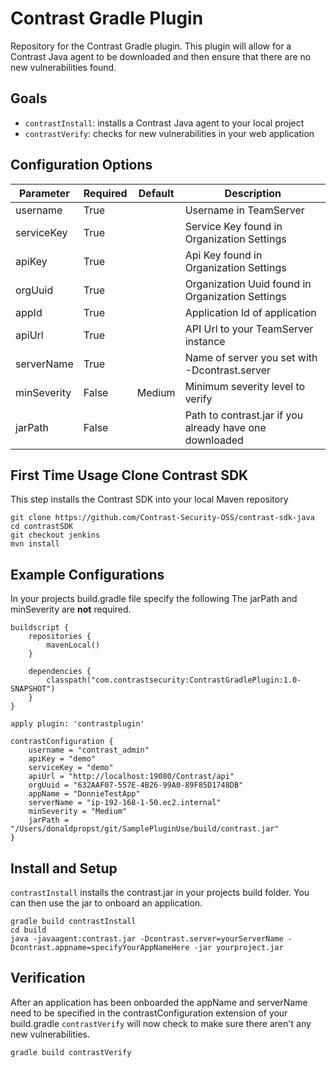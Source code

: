 # Contrast Gradle Plugin

Repository for the Contrast Gradle plugin. This plugin will allow for a Contrast Java agent to be downloaded and then ensure that there are no new vulnerabilities found.

## Goals

* `contrastInstall`: installs a Contrast Java agent to your local project
* `contrastVerify`: checks for new vulnerabilities in your web application

## Configuration Options

| Parameter   | Required | Default | Description                                             |
|-------------|----------|---------|---------------------------------------------------------|
| username    | True     |         | Username in TeamServer                                  |
| serviceKey  | True     |         | Service Key found in Organization Settings              |
| apiKey      | True     |         | Api Key found in Organization Settings                  |
| orgUuid     | True     |         | Organization Uuid found in Organization Settings        |
| appId       | True     |         | Application Id of application                           |
| apiUrl      | True     |         | API Url to your TeamServer instance                     |
| serverName  | True     |         | Name of server you set with -Dcontrast.server           |
| minSeverity | False    | Medium  | Minimum severity level to verify                        |
| jarPath     | False    |         | Path to contrast.jar if you already have one downloaded |



## First Time Usage Clone Contrast SDK
This step installs the Contrast SDK into your local Maven repository
```
git clone https://github.com/Contrast-Security-OSS/contrast-sdk-java
cd contrastSDK
git checkout jenkins
mvn install
```

## Example Configurations
In your projects build.gradle file specify the following
The jarPath and minSeverity are **not** required.
```
buildscript {
    repositories {
        mavenLocal()
    }

    dependencies {
        classpath("com.contrastsecurity:ContrastGradlePlugin:1.0-SNAPSHOT")
    }
}

apply plugin: 'contrastplugin'

contrastConfiguration {
    username = "contrast_admin"
    apiKey = "demo"
    serviceKey = "demo"
    apiUrl = "http://localhost:19080/Contrast/api"
    orgUuid = "632AAF07-557E-4B26-99A0-89F85D1748DB"
    appName = "DonnieTestApp"
    serverName = "ip-192-168-1-50.ec2.internal"
    minSeverity = "Medium"
    jarPath = "/Users/donaldpropst/git/SamplePluginUse/build/contrast.jar"
}
```
## Install and Setup
`contrastInstall` installs the contrast.jar in your projects build folder. You can then use the jar to onboard an application.
```
gradle build contrastInstall
cd build
java -javaagent:contrast.jar -Dcontrast.server=yourServerName -Dcontrast.appname=specifyYourAppNameHere -jar yourproject.jar
```
## Verification
After an application has been onboarded the appName and serverName need to be specified in the contrastConfiguration extension of your build.gradle
`contrastVerify` will now check to make sure there aren't any new vulnerabilities.
```
gradle build contrastVerify
```


